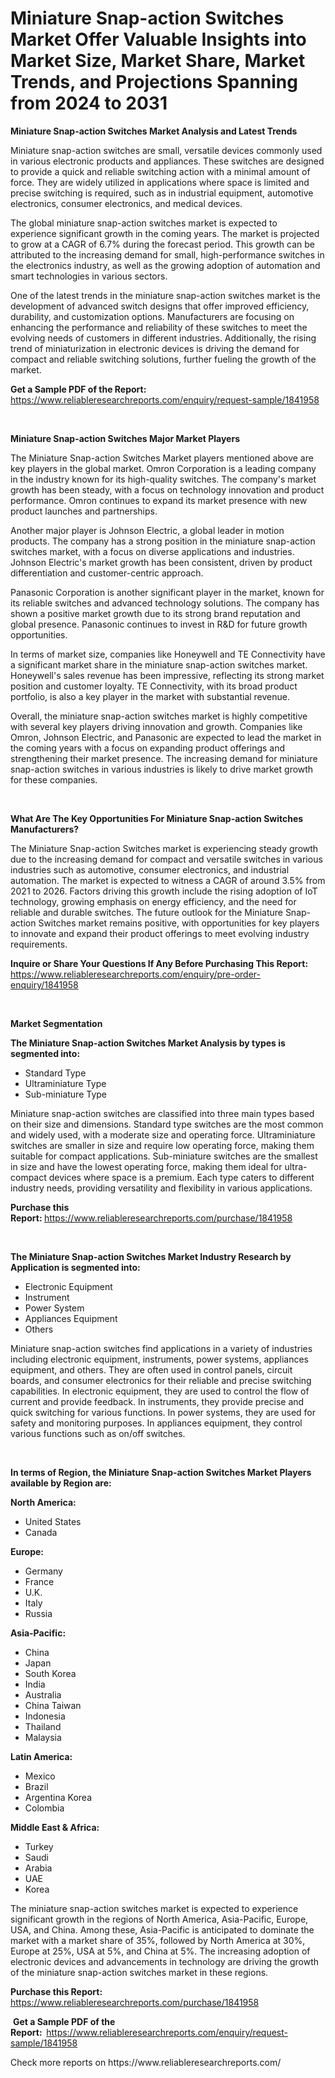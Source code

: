<p><h1>Miniature Snap-action Switches Market Offer Valuable Insights into Market Size, Market Share, Market Trends, and Projections Spanning from 2024 to 2031</h1></p><p><strong>Miniature Snap-action Switches Market Analysis and Latest Trends</strong></p>
<p><p>Miniature snap-action switches are small, versatile devices commonly used in various electronic products and appliances. These switches are designed to provide a quick and reliable switching action with a minimal amount of force. They are widely utilized in applications where space is limited and precise switching is required, such as in industrial equipment, automotive electronics, consumer electronics, and medical devices.</p><p>The global miniature snap-action switches market is expected to experience significant growth in the coming years. The market is projected to grow at a CAGR of 6.7% during the forecast period. This growth can be attributed to the increasing demand for small, high-performance switches in the electronics industry, as well as the growing adoption of automation and smart technologies in various sectors.</p><p>One of the latest trends in the miniature snap-action switches market is the development of advanced switch designs that offer improved efficiency, durability, and customization options. Manufacturers are focusing on enhancing the performance and reliability of these switches to meet the evolving needs of customers in different industries. Additionally, the rising trend of miniaturization in electronic devices is driving the demand for compact and reliable switching solutions, further fueling the growth of the market.</p></p>
<p><strong>Get a Sample PDF of the Report:&nbsp;</strong> <a href="https://www.reliableresearchreports.com/enquiry/request-sample/1841958">https://www.reliableresearchreports.com/enquiry/request-sample/1841958</a></p>
<p>&nbsp;</p>
<p><strong>Miniature Snap-action Switches Major Market Players</strong></p>
<p><p>The Miniature Snap-action Switches Market players mentioned above are key players in the global market. Omron Corporation is a leading company in the industry known for its high-quality switches. The company's market growth has been steady, with a focus on technology innovation and product performance. Omron continues to expand its market presence with new product launches and partnerships.</p><p>Another major player is Johnson Electric, a global leader in motion products. The company has a strong position in the miniature snap-action switches market, with a focus on diverse applications and industries. Johnson Electric's market growth has been consistent, driven by product differentiation and customer-centric approach.</p><p>Panasonic Corporation is another significant player in the market, known for its reliable switches and advanced technology solutions. The company has shown a positive market growth due to its strong brand reputation and global presence. Panasonic continues to invest in R&D for future growth opportunities.</p><p>In terms of market size, companies like Honeywell and TE Connectivity have a significant market share in the miniature snap-action switches market. Honeywell's sales revenue has been impressive, reflecting its strong market position and customer loyalty. TE Connectivity, with its broad product portfolio, is also a key player in the market with substantial revenue.</p><p>Overall, the miniature snap-action switches market is highly competitive with several key players driving innovation and growth. Companies like Omron, Johnson Electric, and Panasonic are expected to lead the market in the coming years with a focus on expanding product offerings and strengthening their market presence. The increasing demand for miniature snap-action switches in various industries is likely to drive market growth for these companies.</p></p>
<p>&nbsp;</p>
<p><strong>What Are The Key Opportunities For Miniature Snap-action Switches Manufacturers?</strong></p>
<p><p>The Miniature Snap-action Switches market is experiencing steady growth due to the increasing demand for compact and versatile switches in various industries such as automotive, consumer electronics, and industrial automation. The market is expected to witness a CAGR of around 3.5% from 2021 to 2026. Factors driving this growth include the rising adoption of IoT technology, growing emphasis on energy efficiency, and the need for reliable and durable switches. The future outlook for the Miniature Snap-action Switches market remains positive, with opportunities for key players to innovate and expand their product offerings to meet evolving industry requirements.</p></p>
<p><strong>Inquire or Share Your Questions If Any Before Purchasing This Report:</strong> <a href="https://www.reliableresearchreports.com/enquiry/pre-order-enquiry/1841958">https://www.reliableresearchreports.com/enquiry/pre-order-enquiry/1841958</a></p>
<p>&nbsp;</p>
<p><strong>Market Segmentation</strong></p>
<p><strong>The Miniature Snap-action Switches Market Analysis by types is segmented into:</strong></p>
<p><ul><li>Standard Type</li><li>Ultraminiature Type</li><li>Sub-miniature Type</li></ul></p>
<p><p>Miniature snap-action switches are classified into three main types based on their size and dimensions. Standard type switches are the most common and widely used, with a moderate size and operating force. Ultraminiature switches are smaller in size and require low operating force, making them suitable for compact applications. Sub-miniature switches are the smallest in size and have the lowest operating force, making them ideal for ultra-compact devices where space is a premium. Each type caters to different industry needs, providing versatility and flexibility in various applications.</p></p>
<p><strong>Purchase this Report:&nbsp;</strong><a href="https://www.reliableresearchreports.com/purchase/1841958">https://www.reliableresearchreports.com/purchase/1841958</a></p>
<p>&nbsp;</p>
<p><strong>The Miniature Snap-action Switches Market Industry Research by Application is segmented into:</strong></p>
<p><ul><li>Electronic Equipment</li><li>Instrument</li><li>Power System</li><li>Appliances Equipment</li><li>Others</li></ul></p>
<p><p>Miniature snap-action switches find applications in a variety of industries including electronic equipment, instruments, power systems, appliances equipment, and others. They are often used in control panels, circuit boards, and consumer electronics for their reliable and precise switching capabilities. In electronic equipment, they are used to control the flow of current and provide feedback. In instruments, they provide precise and quick switching for various functions. In power systems, they are used for safety and monitoring purposes. In appliances equipment, they control various functions such as on/off switches.</p></p>
<p>&nbsp;</p>
<p><strong>In terms of Region, the Miniature Snap-action Switches Market Players available by Region are:</strong></p>
<p>
    <p> <strong> North America: </strong>
        <ul>
            <li>United States</li>
            <li>Canada</li>
        </ul>
        </p> 
    <p> <strong> Europe: </strong>
        <ul>
            <li>Germany</li>
            <li>France</li>
            <li>U.K.</li>
            <li>Italy</li>
            <li>Russia</li>
        </ul>
        </p> 
    <p> <strong> Asia-Pacific: </strong>
        <ul>
            <li>China</li>
            <li>Japan</li>
            <li>South Korea</li>
            <li>India</li>
            <li>Australia</li>
            <li>China Taiwan</li>
            <li>Indonesia</li>
            <li>Thailand</li>
            <li>Malaysia</li>
        </ul>
        </p> 
    <p> <strong> Latin America: </strong>
        <ul>
            <li>Mexico</li>
            <li>Brazil</li>
            <li>Argentina Korea</li>
            <li>Colombia</li>
        </ul>
        </p> 
    <p> <strong> Middle East & Africa: </strong>
        <ul>
            <li>Turkey</li>
            <li>Saudi</li>
            <li>Arabia</li>
            <li>UAE</li>
            <li>Korea</li>
        </ul>
    </p>
    </p>
<p><p>The miniature snap-action switches market is expected to experience significant growth in the regions of North America, Asia-Pacific, Europe, USA, and China. Among these, Asia-Pacific is anticipated to dominate the market with a market share of 35%, followed by North America at 30%, Europe at 25%, USA at 5%, and China at 5%. The increasing adoption of electronic devices and advancements in technology are driving the growth of the miniature snap-action switches market in these regions.</p></p>
<p><strong>Purchase this Report: </strong><a href="https://www.reliableresearchreports.com/purchase/1841958">https://www.reliableresearchreports.com/purchase/1841958</a></p>
<p>&nbsp;<strong>Get a Sample PDF of the Report:&nbsp;&nbsp;</strong><a href="https://www.reliableresearchreports.com/enquiry/request-sample/1841958">https://www.reliableresearchreports.com/enquiry/request-sample/1841958</a></p>
<p><strong></strong></p>
<p>Check more reports on https://www.reliableresearchreports.com/</p>